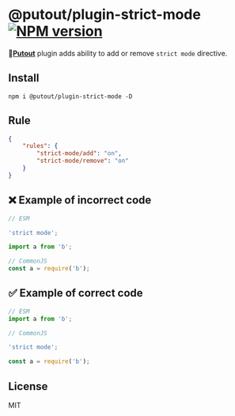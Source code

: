 # @putout/plugin-strict-mode [![NPM version][NPMIMGURL]][NPMURL]

[NPMIMGURL]: https://img.shields.io/npm/v/@putout/plugin-strict-mode.svg?style=flat&longCache=true
[NPMURL]: https://npmjs.org/package/@putout/plugin-strict-mode "npm"

🐊[**Putout**](https://github.com/coderaiser/putout) plugin adds ability to add or remove `strict mode` directive.

## Install

```
npm i @putout/plugin-strict-mode -D
```

## Rule

```json
{
    "rules": {
        "strict-mode/add": "on",
        "strict-mode/remove": "on"
    }
}
```

## ❌ Example of incorrect code

```js
// ESM

'strict mode';

import a from 'b';
```

```js
// CommonJS
const a = require('b');
```

## ✅ Example of correct code

```js
// ESM
import a from 'b';
```

```js
// CommonJS

'strict mode';

const a = require('b');
```

## License

MIT

